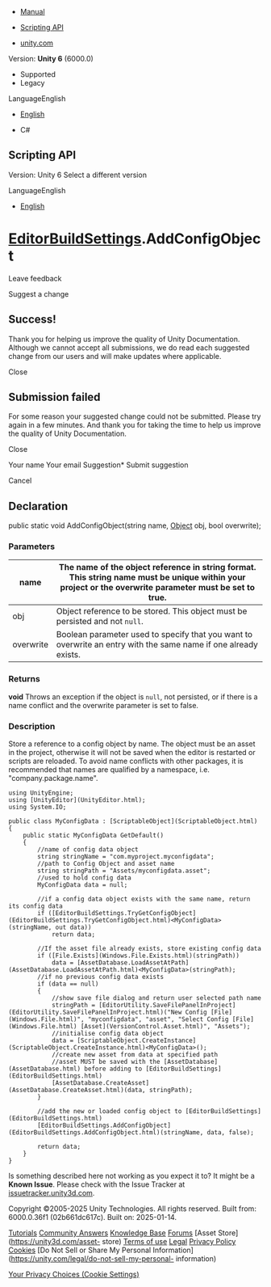 [ ]()

  * [Manual](../Manual/index.html)
  * [Scripting API](../ScriptReference/index.html)

  * [unity.com](https://unity.com/)

Version: **Unity 6** (6000.0)

  * Supported
  * Legacy

LanguageEnglish

  * [English]()

  * C#

[ ](https://docs.unity3d.com)

## Scripting API

Version: Unity 6 Select a different version

LanguageEnglish

  * [English]()

#  [EditorBuildSettings](EditorBuildSettings.html).AddConfigObject

Leave feedback

Suggest a change

## Success!

Thank you for helping us improve the quality of Unity Documentation. Although
we cannot accept all submissions, we do read each suggested change from our
users and will make updates where applicable.

Close

## Submission failed

For some reason your suggested change could not be submitted. Please <a>try
again</a> in a few minutes. And thank you for taking the time to help us
improve the quality of Unity Documentation.

Close

Your name Your email Suggestion* Submit suggestion

Cancel

[ ]()

## Declaration

public static void AddConfigObject(string name, [Object](Object.html) obj,
bool overwrite);

### Parameters

name | The name of the object reference in string format. This string name must be unique within your project or the overwrite parameter must be set to true.  
---|---  
obj | Object reference to be stored. This object must be persisted and not `null`.  
overwrite | Boolean parameter used to specify that you want to overwrite an entry with the same name if one already exists.  
  
### Returns

**void** Throws an exception if the object is `null`, not persisted, or if
there is a name conflict and the overwrite parameter is set to false.

### Description

Store a reference to a config object by name. The object must be an asset in
the project, otherwise it will not be saved when the editor is restarted or
scripts are reloaded. To avoid name conflicts with other packages, it is
recommended that names are qualified by a namespace, i.e.
"company.package.name".

    
    
    using UnityEngine;
    using [UnityEditor](UnityEditor.html);
    using System.IO;  
      
    public class MyConfigData : [ScriptableObject](ScriptableObject.html)
    {
        public static MyConfigData GetDefault()
        {
            //name of config data object
            string stringName = "com.myproject.myconfigdata";
            //path to Config Object and asset name
            string stringPath = "Assets/myconfigdata.asset";
            //used to hold config data
            MyConfigData data = null;  
      
            //if a config data object exists with the same name, return its config data
            if ([EditorBuildSettings.TryGetConfigObject](EditorBuildSettings.TryGetConfigObject.html)<MyConfigData>(stringName, out data))
                return data;  
      
            //If the asset file already exists, store existing config data
            if ([File.Exists](Windows.File.Exists.html)(stringPath))
                data = [AssetDatabase.LoadAssetAtPath](AssetDatabase.LoadAssetAtPath.html)<MyConfigData>(stringPath);
            //if no previous config data exists
            if (data == null)
            {
                //show save file dialog and return user selected path name
                stringPath = [EditorUtility.SaveFilePanelInProject](EditorUtility.SaveFilePanelInProject.html)("New Config [File](Windows.File.html)", "myconfigdata", "asset", "Select Config [File](Windows.File.html) [Asset](VersionControl.Asset.html)", "Assets");
                //initialise config data object
                data = [ScriptableObject.CreateInstance](ScriptableObject.CreateInstance.html)<MyConfigData>();
                //create new asset from data at specified path
                //asset MUST be saved with the [AssetDatabase](AssetDatabase.html) before adding to [EditorBuildSettings](EditorBuildSettings.html)
                [AssetDatabase.CreateAsset](AssetDatabase.CreateAsset.html)(data, stringPath);
            }  
      
            //add the new or loaded config object to [EditorBuildSettings](EditorBuildSettings.html)
            [EditorBuildSettings.AddConfigObject](EditorBuildSettings.AddConfigObject.html)(stringName, data, false);  
      
            return data;
        }
    }
    

Is something described here not working as you expect it to? It might be a
**Known Issue**. Please check with the Issue Tracker at
[issuetracker.unity3d.com](https://issuetracker.unity3d.com).

Copyright ©2005-2025 Unity Technologies. All rights reserved. Built from:
6000.0.36f1 (02b661dc617c). Built on: 2025-01-14.

[Tutorials](https://unity3d.com/learn) [Community
Answers](https://answers.unity3d.com) [Knowledge
Base](https://support.unity3d.com/hc/en-us)
[Forums](https://forum.unity3d.com) [Asset Store](https://unity3d.com/asset-
store) [Terms of use](https://docs.unity3d.com/Manual/TermsOfUse.html)
[Legal](https://unity.com/legal) [Privacy
Policy](https://unity.com/legal/privacy-policy)
[Cookies](https://unity.com/legal/cookie-policy) [Do Not Sell or Share My
Personal Information](https://unity.com/legal/do-not-sell-my-personal-
information)

[Your Privacy Choices (Cookie Settings)](javascript:void\(0\);)

